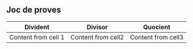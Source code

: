  ## Joc de proves
 
 |Divident | Divisor|Quocient |
 |------------ | ------------- | ------------- |
 |Content from cell 1|Content from cell2|Content from cell3|
